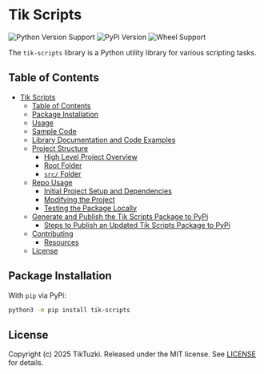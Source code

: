 # Tik Scripts

![Python Version Support](https://img.shields.io/pypi/pyversions/tik-scripts)
![PyPi Version](https://img.shields.io/pypi/v/tik-scripts)
![Wheel Support](https://img.shields.io/pypi/wheel/tik-scripts)

The `tik-scripts` library is a Python utility library for various scripting tasks.

## Table of Contents

- [Tik Scripts](#tik-scripts)
    - [Table of Contents](#table-of-contents)
    - [Package Installation](#package-installation)
    - [Usage](#usage)
    - [Sample Code](#sample-code)
    - [Library Documentation and Code Examples](#library-documentation-and-code-examples)
    - [Project Structure](#project-structure)
        - [High Level Project Overview](#high-level-project-overview)
        - [Root Folder](#root-folder)
        - [`src/` Folder](#src-folder)
    - [Repo Usage](#repo-usage)
        - [Initial Project Setup and Dependencies](#initial-project-setup-and-dependencies)
        - [Modifying the Project](#modifying-the-project)
        - [Testing the Package Locally](#testing-the-package-locally)
    - [Generate and Publish the Tik Scripts Package to PyPi](#generate-and-publish-the-tik-scripts-package-to-pypi)
        - [Steps to Publish an Updated Tik Scripts Package to PyPi](#steps-to-publish-an-updated-tik-scripts-package-to-pypi)
    - [Contributing](#contributing)
        - [Resources](#resources)
    - [License](#license)

## Package Installation

With `pip` via PyPi:

```bash
python3 -m pip install tik-scripts
```

## License

Copyright (c) 2025 TikTuzki. Released under the MIT license. See
[LICENSE](LICENSE) for details.